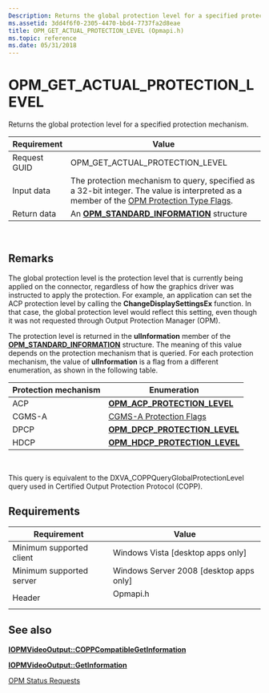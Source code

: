 ```yaml
---
Description: Returns the global protection level for a specified protection mechanism.
ms.assetid: 3dd4f6f0-2305-4470-bbd4-7737fa2d8eae
title: OPM_GET_ACTUAL_PROTECTION_LEVEL (Opmapi.h)
ms.topic: reference
ms.date: 05/31/2018
---
```


# OPM\_GET\_ACTUAL\_PROTECTION\_LEVEL

Returns the global protection level for a specified protection mechanism.



| Requirement | Value |
|--------------|---------------------------------------------------------------------------------------------------------------------------------------------------------------------------|
| Request GUID | OPM\_GET\_ACTUAL\_PROTECTION\_LEVEL                                                                                                                                       |
| Input data   | The protection mechanism to query, specified as a 32-bit integer. The value is interpreted as a member of the [OPM Protection Type Flags](opm-protection-type-flags.md). |
| Return data  | An [**OPM\_STANDARD\_INFORMATION**](/windows/desktop/api/ksopmapi/ns-ksopmapi-opm_standard_information) structure                                                                                               |



 

## Remarks

The global protection level is the protection level that is currently being applied on the connector, regardless of how the graphics driver was instructed to apply the protection. For example, an application can set the ACP protection level by calling the **ChangeDisplaySettingsEx** function. In that case, the global protection level would reflect this setting, even though it was not requested through Output Protection Manager (OPM).

The protection level is returned in the **ulInformation** member of the [**OPM\_STANDARD\_INFORMATION**](/windows/desktop/api/ksopmapi/ns-ksopmapi-opm_standard_information) structure. The meaning of this value depends on the protection mechanism that is queried. For each protection mechanism, the value of **ulInformation** is a flag from a different enumeration, as shown in the following table.



| Protection mechanism | Enumeration                                                       |
|----------------------|-------------------------------------------------------------------|
| ACP                  | [**OPM\_ACP\_PROTECTION\_LEVEL**](/windows/desktop/api/opmapi/ne-opmapi-opm_acp_protection_level)   |
| CGMS-A               | [CGMS-A Protection Flags](cgms-a-protection-flags.md)            |
| DPCP                 | [**OPM\_DPCP\_PROTECTION\_LEVEL**](/windows/desktop/api/opmapi/ne-opmapi-opm_dpcp_protection_level) |
| HDCP                 | [**OPM\_HDCP\_PROTECTION\_LEVEL**](/windows/desktop/api/opmapi/ne-opmapi-opm_hdcp_protection_level) |



 

This query is equivalent to the DXVA\_COPPQueryGlobalProtectionLevel query used in Certified Output Protection Protocol (COPP).

## Requirements



| Requirement | Value |
|-------------------------------------|-------------------------------------------------------------------------------------|
| Minimum supported client<br/> | Windows Vista \[desktop apps only\]<br/>                                      |
| Minimum supported server<br/> | Windows Server 2008 \[desktop apps only\]<br/>                                |
| Header<br/>                   | <dl> <dt>Opmapi.h</dt> </dl> |



## See also

<dl> <dt>

[**IOPMVideoOutput::COPPCompatibleGetInformation**](/windows/desktop/api/opmapi/nf-opmapi-iopmvideooutput-coppcompatiblegetinformation)
</dt> <dt>

[**IOPMVideoOutput::GetInformation**](/windows/desktop/api/opmapi/nf-opmapi-iopmvideooutput-getinformation)
</dt> <dt>

[OPM Status Requests](opm-status-requests.md)
</dt> </dl>

 

 




